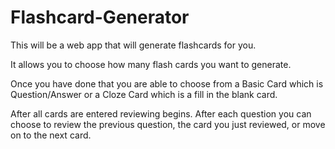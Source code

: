 # Flashcard-Generator
This will be a web app that will generate flashcards for you.


It allows you to choose how many flash cards you want to generate.

Once you have done that you are able to choose from a Basic Card which is Question/Answer or a Cloze Card which is a fill in the blank card.

After all cards are entered reviewing begins.  After each question you can choose to review the previous question, the card you just reviewed, or move on to the next card.
